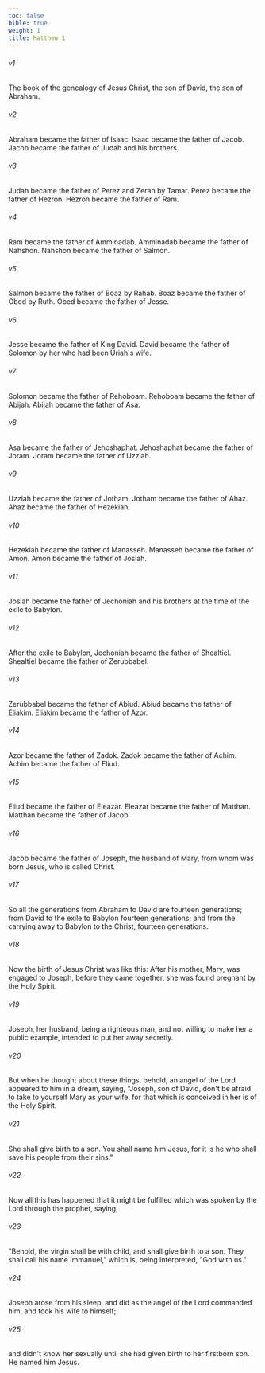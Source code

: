 ```yaml
---
toc: false
bible: true
weight: 1
title: Matthew 1
---
```




###### v1 
The book of the genealogy of Jesus Christ, the son of David, the son of Abraham. 

###### v2 
Abraham became the father of Isaac. Isaac became the father of Jacob. Jacob became the father of Judah and his brothers. 

###### v3 
Judah became the father of Perez and Zerah by Tamar. Perez became the father of Hezron. Hezron became the father of Ram. 

###### v4 
Ram became the father of Amminadab. Amminadab became the father of Nahshon. Nahshon became the father of Salmon. 

###### v5 
Salmon became the father of Boaz by Rahab. Boaz became the father of Obed by Ruth. Obed became the father of Jesse. 

###### v6 
Jesse became the father of King David. David became the father of Solomon by her who had been Uriah's wife. 

###### v7 
Solomon became the father of Rehoboam. Rehoboam became the father of Abijah. Abijah became the father of Asa. 

###### v8 
Asa became the father of Jehoshaphat. Jehoshaphat became the father of Joram. Joram became the father of Uzziah. 

###### v9 
Uzziah became the father of Jotham. Jotham became the father of Ahaz. Ahaz became the father of Hezekiah. 

###### v10 
Hezekiah became the father of Manasseh. Manasseh became the father of Amon. Amon became the father of Josiah. 

###### v11 
Josiah became the father of Jechoniah and his brothers at the time of the exile to Babylon. 

###### v12 
After the exile to Babylon, Jechoniah became the father of Shealtiel. Shealtiel became the father of Zerubbabel. 

###### v13 
Zerubbabel became the father of Abiud. Abiud became the father of Eliakim. Eliakim became the father of Azor. 

###### v14 
Azor became the father of Zadok. Zadok became the father of Achim. Achim became the father of Eliud. 

###### v15 
Eliud became the father of Eleazar. Eleazar became the father of Matthan. Matthan became the father of Jacob. 

###### v16 
Jacob became the father of Joseph, the husband of Mary, from whom was born Jesus, who is called Christ. 

###### v17 
So all the generations from Abraham to David are fourteen generations; from David to the exile to Babylon fourteen generations; and from the carrying away to Babylon to the Christ, fourteen generations. 

###### v18 
Now the birth of Jesus Christ was like this: After his mother, Mary, was engaged to Joseph, before they came together, she was found pregnant by the Holy Spirit. 

###### v19 
Joseph, her husband, being a righteous man, and not willing to make her a public example, intended to put her away secretly. 

###### v20 
But when he thought about these things, behold, an angel of the Lord appeared to him in a dream, saying, "Joseph, son of David, don't be afraid to take to yourself Mary as your wife, for that which is conceived in her is of the Holy Spirit. 

###### v21 
She shall give birth to a son. You shall name him Jesus, for it is he who shall save his people from their sins." 

###### v22 
Now all this has happened that it might be fulfilled which was spoken by the Lord through the prophet, saying, 

###### v23 
"Behold, the virgin shall be with child, and shall give birth to a son. They shall call his name Immanuel," which is, being interpreted, "God with us." 

###### v24 
Joseph arose from his sleep, and did as the angel of the Lord commanded him, and took his wife to himself; 

###### v25 
and didn't know her sexually until she had given birth to her firstborn son. He named him Jesus.
